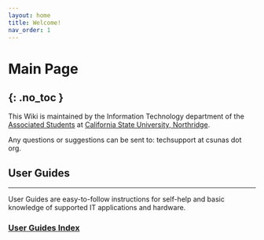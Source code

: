 ```yaml
---
layout: home
title: Welcome!
nav_order: 1
---
```


# Main Page
{: .no_toc }
---

This Wiki is maintained by the Information Technology department of the [Associated Students](https://www.csun.edu/as) at [California State University, Northridge](https://www.csun.edu/).

Any questions or suggestions can be sent to: techsupport at csunas dot org.



## User Guides
---
User Guides are easy-to-follow instructions for self-help and basic knowledge of supported IT applications and hardware.

### [User Guides Index](https://tanhenry1999.github.io/ex-user-guides/docs/user-docs/index.md.html)
